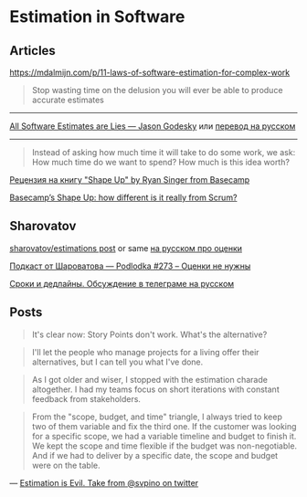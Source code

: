 # Estimation in Software

## Articles

https://mdalmijn.com/p/11-laws-of-software-estimation-for-complex-work

> Stop wasting time on the delusion you will ever be able to produce accurate estimates

---

[All Software Estimates are Lies — Jason Godesky](https://betterprogramming.pub/all-software-estimates-are-lies-d5847a080ef9)
или [перевод на русском](https://habr.com/ru/companies/ruvds/articles/787058/)

---

> Instead of asking how much time it will take to do some work, we ask: How much time do we want to spend? How much is this idea worth?

[Рецензия на книгу "Shape Up" by Ryan Singer from Basecamp](https://telegra.ph/Recenziya-na-knigu-Shape-Up-by-Ryan-Singer-from-Basecamp-10-20)

[Basecamp’s Shape Up: how different is it really from Scrum?](https://mdalmijn.com/p/basecamps-shape-up-how-different-is-it-really-from-scrum)


## Sharovatov

[sharovatov/estimations post](https://github.com/sharovatov/teamlead/blob/master/articles/estimations_en.md)
or same [на русском про оценки](https://github.com/sharovatov/teamlead/blob/master/articles/estimations.md)

[Подкаст от Шароватова — Podlodka \#273 – Оценки не нужны](https://youtu.be/hpQNflV_61k?si=hkoyoFoAzCO_A2AA)

[Сроки и дедлайны. Обсуждение в телеграме на русском](https://t.me/vsharovatov/261)


## Posts

> It's clear now: Story Points don't work.
What's the alternative?

> I'll let the people who manage projects for a living offer their alternatives, but I can tell you what I've done.

> As I got older and wiser, I stopped with the estimation charade altogether. I had my teams focus on short iterations with constant feedback from stakeholders.

> From the "scope, budget, and time" triangle, I always tried to keep two of them variable and fix the third one.
> If the customer was looking for a specific scope, we had a variable timeline and budget to finish it. We kept the scope and time flexible if the budget was non-negotiable. And if we had to deliver by a specific date, the scope and budget were on the table.

— [Estimation is Evil. Take from @svpino on twitter](https://x.com/svpino/status/1697250711632003260?s=46&t=sB5aJbFw24PTvpFR0tn6hQ)
